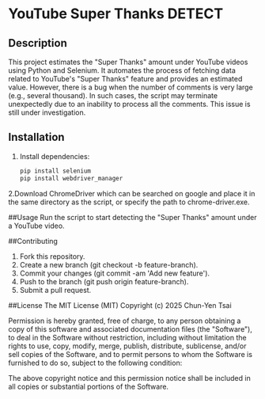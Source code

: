 # YouTube Super Thanks DETECT

## Description
This project estimates the "Super Thanks" amount under YouTube videos using Python and Selenium. It automates the process of fetching data related to YouTube's "Super Thanks" feature and provides an estimated value. However, there is a bug when the number of comments is very large (e.g., several thousand). In such cases, the script may terminate unexpectedly due to an inability to process all the comments. This issue is still under investigation.


## Installation
1. Install dependencies:
   ```bash
   pip install selenium
   pip install webdriver_manager

2.Download ChromeDriver which can be searched on google and place it in the same directory as the script, or specify the path to chrome-driver.exe.

##Usage
Run the script to start detecting the "Super Thanks" amount under a YouTube video.

##Contributing
1. Fork this repository.
2. Create a new branch (git checkout -b feature-branch).
3. Commit your changes (git commit -am 'Add new feature').
4. Push to the branch (git push origin feature-branch).
5. Submit a pull request.

##License
The MIT License (MIT)
Copyright (c) 2025 Chun-Yen Tsai

Permission is hereby granted, free of charge, to any person obtaining a copy of this software and associated documentation files (the "Software"), to deal in the Software without restriction, including without limitation the rights to use, copy, modify, merge, publish, distribute, sublicense, and/or sell copies of the Software, and to permit persons to whom the Software is furnished to do so, subject to the following condition:

The above copyright notice and this permission notice shall be included in all copies or substantial portions of the Software.

